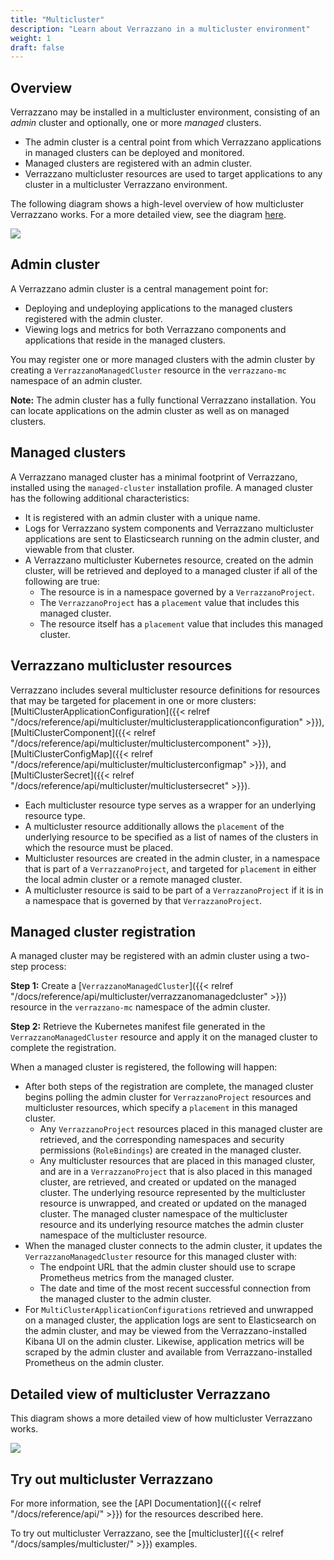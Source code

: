 ```yaml
---
title: "Multicluster"
description: "Learn about Verrazzano in a multicluster environment"
weight: 1
draft: false
---
```


## Overview
Verrazzano may be installed in a multicluster environment, consisting of an _admin_ cluster and optionally, one or more
_managed_ clusters.
- The admin cluster is a central point from which Verrazzano applications in managed clusters can be deployed and monitored.
- Managed clusters are registered with an admin cluster.
- Verrazzano multicluster resources are used to target applications to any cluster in a multicluster Verrazzano environment.

The following diagram shows a high-level overview of how multicluster Verrazzano works. For a more
detailed view, see the diagram [here](#detailed-view-of-multicluster-verrazzano).

![](/docs/images/multicluster/MCConceptsHighLevel.png)

## Admin cluster
A Verrazzano admin cluster is a central management point for:
- Deploying and undeploying applications to the managed clusters registered with the admin cluster.
- Viewing logs and metrics for both Verrazzano components and applications that reside in the managed clusters.

You may register one or more managed clusters with the admin cluster by creating a `VerrazzanoManagedCluster`
resource in the `verrazzano-mc` namespace of an admin cluster.

**Note:** The admin cluster has a fully functional Verrazzano installation. You can locate applications on the admin
cluster as well as on managed clusters.

## Managed clusters
A Verrazzano managed cluster has a minimal footprint of Verrazzano, installed using the `managed-cluster`
installation profile. A managed cluster has the following additional characteristics:
- It is registered with an admin cluster with a unique name.
- Logs for Verrazzano system components and Verrazzano multicluster applications are sent to
  Elasticsearch running on the admin cluster, and viewable from that cluster.
- A Verrazzano multicluster Kubernetes resource, created on the admin cluster, will be retrieved and deployed to a
  managed cluster if all of the following are true:
    - The resource is in a namespace governed by a `VerrazzanoProject`.
    - The `VerrazzanoProject` has a `placement` value that includes this managed cluster.
    - The resource itself has a `placement` value that includes this managed cluster.

## Verrazzano multicluster resources
Verrazzano includes several multicluster resource definitions for resources that may be targeted for placement in one
or more clusters: [MultiClusterApplicationConfiguration]({{< relref "/docs/reference/api/multicluster/multiclusterapplicationconfiguration" >}}),
[MultiClusterComponent]({{< relref "/docs/reference/api/multicluster/multiclustercomponent" >}}),
[MultiClusterConfigMap]({{< relref "/docs/reference/api/multicluster/multiclusterconfigmap" >}}),
and [MultiClusterSecret]({{< relref "/docs/reference/api/multicluster/multiclustersecret" >}}).


- Each multicluster resource type serves as a wrapper for an underlying resource type.
- A multicluster resource additionally allows the `placement` of the underlying resource to be specified as a list of
  names of the clusters in which the resource must be placed.
- Multicluster resources are created in the admin cluster, in a namespace that is part of a `VerrazzanoProject`,
  and targeted for `placement` in either the local admin cluster or a remote managed cluster.
- A multicluster resource is said to be part of a `VerrazzanoProject` if it is in a namespace that is governed
  by that `VerrazzanoProject`.

## Managed cluster registration
A managed cluster may be registered with an admin cluster using a two-step process:

**Step 1:** Create a [`VerrazzanoManagedCluster`]({{< relref "/docs/reference/api/multicluster/verrazzanomanagedcluster" >}}) resource in the `verrazzano-mc` namespace of the admin cluster.

**Step 2:** Retrieve the Kubernetes manifest file generated in the `VerrazzanoManagedCluster` resource and apply it on
the managed cluster to complete the registration.

When a managed cluster is registered, the following will happen:

- After both steps of the registration are complete, the managed cluster begins polling the admin cluster for
  `VerrazzanoProject` resources and multicluster resources, which specify a `placement` in this managed cluster.
    -  Any `VerrazzanoProject` resources placed in this managed cluster are retrieved, and the corresponding namespaces
       and security permissions (`RoleBindings`) are created in the managed cluster.
    - Any multicluster resources that are placed in this managed cluster, and are in a `VerrazzanoProject` that is
      also placed in this managed cluster, are retrieved, and created or updated on the managed cluster. The
      underlying resource represented by the multicluster resource is unwrapped, and created or updated on the managed
      cluster. The managed cluster namespace of the multicluster resource and its underlying resource matches
      the admin cluster namespace of the multicluster resource.
- When the managed cluster connects to the admin cluster, it updates the `VerrazzanoManagedCluster` resource for this
  managed cluster with:
  - The endpoint URL that the admin cluster should use to scrape Prometheus metrics from the managed cluster.
  - The date and time of the most recent successful connection from the managed cluster to the admin cluster.
- For `MultiClusterApplicationConfigurations` retrieved and unwrapped on a managed cluster, the application logs are
  sent to Elasticsearch on the admin cluster, and may be viewed from the Verrazzano-installed Kibana UI on the
  admin cluster. Likewise, application metrics will be scraped by the admin cluster and available from
  Verrazzano-installed Prometheus on the admin cluster.

## Detailed view of multicluster Verrazzano

This diagram shows a more detailed view of how multicluster Verrazzano works.

![](/docs/images/multicluster/MCConcepts.png)

## Try out multicluster Verrazzano

For more information, see the [API Documentation]({{< relref "/docs/reference/api/" >}}) for the resources described here.

To try out multicluster Verrazzano, see the [multicluster]({{< relref "/docs/samples/multicluster/" >}}) examples.
